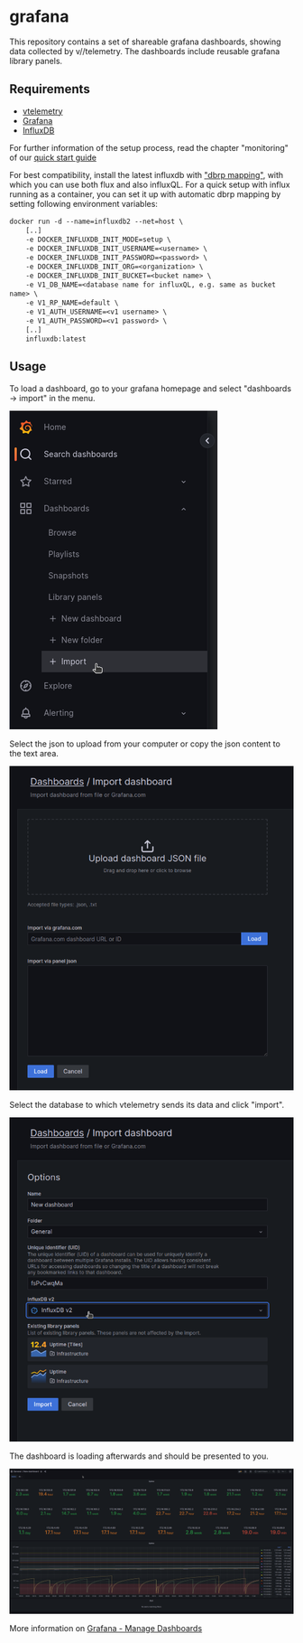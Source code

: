 # grafana

This repository contains a set of shareable grafana dashboards, showing data collected by v//telemetry. The dashboards include reusable grafana library panels.

## Requirements

- [vtelemetry](https://hub.docker.com/r/arkonatechnologies/vtelemetry2)
- [Grafana](https://grafana.com/grafana/download)
- [InfluxDB](https://docs.influxdata.com/influxdb/v2.6/install/)

For further information of the setup process, read the chapter "monitoring" of our [quick start guide](https://www.dropbox.com/home/Public%20Downloads/VM/Guides/QuickStartGuide?preview=Quick_Start_Guide.pdf)

For best compatibility, install the latest influxdb with ["dbrp mapping"](https://docs.influxdata.com/influxdb/cloud/query-data/influxql/dbrp/), with which you can use both flux and also influxQL.
For a quick setup with influx running as a container, you can set it up with automatic dbrp mapping by setting following environment variables:

```
docker run -d --name=influxdb2 --net=host \
    [..]
    -e DOCKER_INFLUXDB_INIT_MODE=setup \
    -e DOCKER_INFLUXDB_INIT_USERNAME=<username> \
    -e DOCKER_INFLUXDB_INIT_PASSWORD=<password> \
    -e DOCKER_INFLUXDB_INIT_ORG=<organization> \
    -e DOCKER_INFLUXDB_INIT_BUCKET=<bucket name> \
    -e V1_DB_NAME=<database name for influxQL, e.g. same as bucket name> \
    -e V1_RP_NAME=default \
    -e V1_AUTH_USERNAME=<v1 username> \
    -e V1_AUTH_PASSWORD=<v1 password> \
    [..]
    influxdb:latest
```

## Usage

To load a dashboard, go to your grafana homepage and select "dashboards -> import" in the menu.

![](./import_db_1.png)

Select the json to upload from your computer or copy the json content to the text area.

![](./import_db_2.png)

Select the database to which vtelemetry sends its data and click "import".

![](./import_db_3.png)

The dashboard is loading afterwards and should be presented to you.

![](./import_db_4.png)

More information on [Grafana - Manage Dashboards](https://grafana.com/docs/grafana/latest/dashboards/manage-dashboards/)
